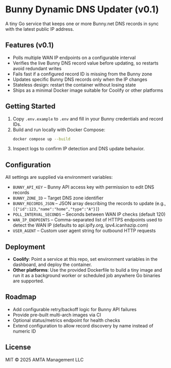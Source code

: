 # Bunny Dynamic DNS Updater (v0.1)

A tiny Go service that keeps one or more Bunny.net DNS records in sync with the latest public IP address.

## Features (v0.1)
- Polls multiple WAN IP endpoints on a configurable interval
- Verifies the live Bunny DNS record value before updating, so restarts avoid redundant writes
- Fails fast if a configured record ID is missing from the Bunny zone
- Updates specific Bunny DNS records only when the IP changes
- Stateless design: restart the container without losing state
- Ships as a minimal Docker image suitable for Coolify or other platforms

## Getting Started
1. Copy `.env.example` to `.env` and fill in your Bunny credentials and record IDs.
2. Build and run locally with Docker Compose:
   ```bash
   docker compose up --build
   ```
3. Inspect logs to confirm IP detection and DNS update behavior.

## Configuration
All settings are supplied via environment variables:

- `BUNNY_API_KEY` – Bunny API access key with permission to edit DNS records
- `BUNNY_ZONE_ID` – Target DNS zone identifier
- `BUNNY_RECORDS_JSON` – JSON array describing the records to update (e.g., `[{"id":123,"name":"home","type":"A"}]`)
- `POLL_INTERVAL_SECONDS` – Seconds between WAN IP checks (default 120)
- `WAN_IP_ENDPOINTS` – Comma-separated list of HTTPS endpoints used to detect the WAN IP (defaults to api.ipify.org, ipv4.icanhazip.com)
- `USER_AGENT` – Custom user agent string for outbound HTTP requests

## Deployment
- **Coolify**: Point a service at this repo, set environment variables in the dashboard, and deploy the container.
- **Other platforms**: Use the provided Dockerfile to build a tiny image and run it as a background worker or scheduled job anywhere Go binaries are supported.

## Roadmap
- Add configurable retry/backoff logic for Bunny API failures
- Provide pre-built multi-arch images via CI
- Optional status/metrics endpoint for health checks
- Extend configuration to allow record discovery by name instead of numeric ID

## License
MIT © 2025 AMTA Management LLC

